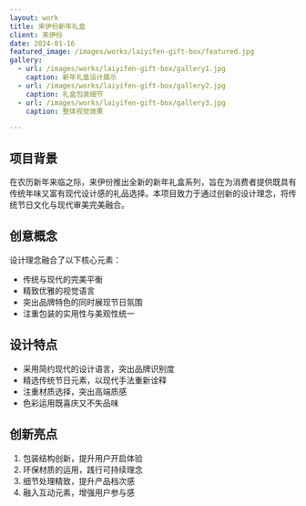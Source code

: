 ```yaml
---
layout: work
title: 来伊份新年礼盒
client: 来伊份
date: 2024-01-16
featured_image: /images/works/laiyifen-gift-box/featured.jpg
gallery:
  - url: /images/works/laiyifen-gift-box/gallery1.jpg
    caption: 新年礼盒设计展示
  - url: /images/works/laiyifen-gift-box/gallery2.jpg
    caption: 礼盒包装细节
  - url: /images/works/laiyifen-gift-box/gallery3.jpg
    caption: 整体视觉效果

---
```


## 项目背景

在农历新年来临之际，来伊份推出全新的新年礼盒系列，旨在为消费者提供既具有传统年味又富有现代设计感的礼品选择。本项目致力于通过创新的设计理念，将传统节日文化与现代审美完美融合。

## 创意概念

设计理念融合了以下核心元素：
- 传统与现代的完美平衡
- 精致优雅的视觉语言
- 突出品牌特色的同时展现节日氛围
- 注重包装的实用性与美观性统一

## 设计特点

- 采用简约现代的设计语言，突出品牌识别度
- 精选传统节日元素，以现代手法重新诠释
- 注重材质选择，突出高端质感
- 色彩运用既喜庆又不失品味

## 创新亮点

1. 包装结构创新，提升用户开启体验
2. 环保材质的运用，践行可持续理念
3. 细节处理精致，提升产品档次感
4. 融入互动元素，增强用户参与感
